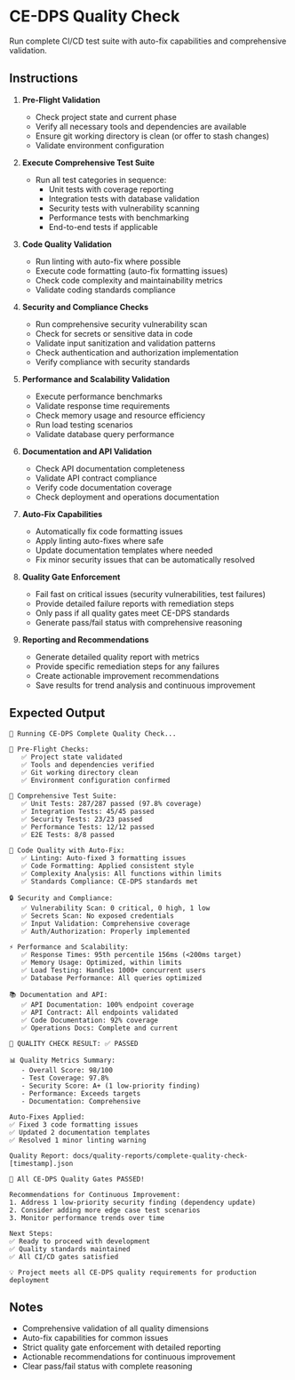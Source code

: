 # CE-DPS Quality Check

Run complete CI/CD test suite with auto-fix capabilities and comprehensive validation.

## Instructions

1. **Pre-Flight Validation**
   - Check project state and current phase
   - Verify all necessary tools and dependencies are available
   - Ensure git working directory is clean (or offer to stash changes)
   - Validate environment configuration

2. **Execute Comprehensive Test Suite**
   - Run all test categories in sequence:
     - Unit tests with coverage reporting
     - Integration tests with database validation
     - Security tests with vulnerability scanning
     - Performance tests with benchmarking
     - End-to-end tests if applicable

3. **Code Quality Validation**
   - Run linting with auto-fix where possible
   - Execute code formatting (auto-fix formatting issues)
   - Check code complexity and maintainability metrics
   - Validate coding standards compliance

4. **Security and Compliance Checks**
   - Run comprehensive security vulnerability scan
   - Check for secrets or sensitive data in code
   - Validate input sanitization and validation patterns
   - Check authentication and authorization implementation
   - Verify compliance with security standards

5. **Performance and Scalability Validation**
   - Execute performance benchmarks
   - Validate response time requirements
   - Check memory usage and resource efficiency
   - Run load testing scenarios
   - Validate database query performance

6. **Documentation and API Validation**
   - Check API documentation completeness
   - Validate API contract compliance
   - Verify code documentation coverage
   - Check deployment and operations documentation

7. **Auto-Fix Capabilities**
   - Automatically fix code formatting issues
   - Apply linting auto-fixes where safe
   - Update documentation templates where needed
   - Fix minor security issues that can be automatically resolved

8. **Quality Gate Enforcement**
   - Fail fast on critical issues (security vulnerabilities, test failures)
   - Provide detailed failure reports with remediation steps
   - Only pass if all quality gates meet CE-DPS standards
   - Generate pass/fail status with comprehensive reasoning

9. **Reporting and Recommendations**
   - Generate detailed quality report with metrics
   - Provide specific remediation steps for any failures
   - Create actionable improvement recommendations
   - Save results for trend analysis and continuous improvement

## Expected Output

```
🚀 Running CE-DPS Complete Quality Check...

🔄 Pre-Flight Checks:
   ✅ Project state validated
   ✅ Tools and dependencies verified
   ✅ Git working directory clean
   ✅ Environment configuration confirmed

🧪 Comprehensive Test Suite:
   ✅ Unit Tests: 287/287 passed (97.8% coverage)
   ✅ Integration Tests: 45/45 passed
   ✅ Security Tests: 23/23 passed
   ✅ Performance Tests: 12/12 passed
   ✅ E2E Tests: 8/8 passed

🔧 Code Quality with Auto-Fix:
   ✅ Linting: Auto-fixed 3 formatting issues
   ✅ Code Formatting: Applied consistent style
   ✅ Complexity Analysis: All functions within limits
   ✅ Standards Compliance: CE-DPS standards met

🔒 Security and Compliance:
   ✅ Vulnerability Scan: 0 critical, 0 high, 1 low
   ✅ Secrets Scan: No exposed credentials
   ✅ Input Validation: Comprehensive coverage
   ✅ Auth/Authorization: Properly implemented

⚡ Performance and Scalability:
   ✅ Response Times: 95th percentile 156ms (<200ms target)
   ✅ Memory Usage: Optimized, within limits
   ✅ Load Testing: Handles 1000+ concurrent users
   ✅ Database Performance: All queries optimized

📚 Documentation and API:
   ✅ API Documentation: 100% endpoint coverage
   ✅ API Contract: All endpoints validated
   ✅ Code Documentation: 92% coverage
   ✅ Operations Docs: Complete and current

🎯 QUALITY CHECK RESULT: ✅ PASSED

📊 Quality Metrics Summary:
   - Overall Score: 98/100
   - Test Coverage: 97.8%
   - Security Score: A+ (1 low-priority finding)
   - Performance: Exceeds targets
   - Documentation: Comprehensive

Auto-Fixes Applied:
✅ Fixed 3 code formatting issues
✅ Updated 2 documentation templates
✅ Resolved 1 minor linting warning

Quality Report: docs/quality-reports/complete-quality-check-[timestamp].json

🎉 All CE-DPS Quality Gates PASSED!

Recommendations for Continuous Improvement:
1. Address 1 low-priority security finding (dependency update)
2. Consider adding more edge case test scenarios
3. Monitor performance trends over time

Next Steps:
✅ Ready to proceed with development
✅ Quality standards maintained
✅ All CI/CD gates satisfied

💡 Project meets all CE-DPS quality requirements for production deployment
```

## Notes
- Comprehensive validation of all quality dimensions
- Auto-fix capabilities for common issues
- Strict quality gate enforcement with detailed reporting
- Actionable recommendations for continuous improvement
- Clear pass/fail status with complete reasoning